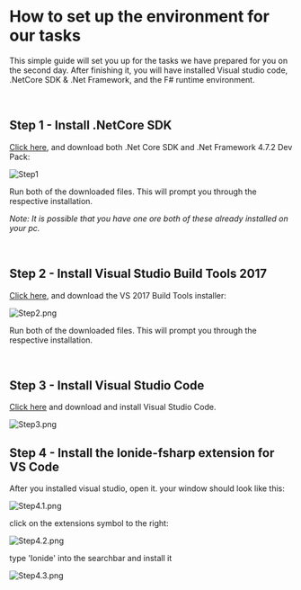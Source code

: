 # How to set up the environment for our tasks

This simple guide will set you up for the tasks we have prepared for you on the second day. After finishing it, you will have installed Visual studio code, .NetCore SDK & .Net Framework, and the F# runtime environment.

</br>

## Step 1 - Install .NetCore SDK

[Click here](https://dotnet.microsoft.com/download), and download both .Net Core SDK and .Net Framework 4.7.2 Dev Pack:

![Step1](https://i.imgur.com/0ibgjnw.png)

Run both of the downloaded files. This will prompt you through the respective installation.

_Note: It is possible that you have one ore both of these already installed on your pc._

</br>

## Step 2 - Install Visual Studio Build Tools 2017 

[Click here](https://visualstudio.microsoft.com/downloads/#build-tools-for-visual-studio-2017), and download the VS 2017 Build Tools installer:

![Step2.png](https://i.imgur.com/tNyR7KU.png)

Run both of the downloaded files. This will prompt you through the respective installation.

</br>

## Step 3 - Install Visual Studio Code

[Click here](https://code.visualstudio.com/) and download and install Visual Studio Code.

![Step3.png](https://i.imgur.com/0FrG7ZM.png)

## Step 4 - Install the Ionide-fsharp extension for VS Code

After you installed visual studio, open it. your window should look like this:

![Step4.1.png](https://i.imgur.com/QvRnzwJ.png)

click on the extensions symbol to the right:

![Step4.2.png](https://i.imgur.com/XvzFtY6.png)

type 'Ionide' into the searchbar and install it

![Step4.3.png](https://i.imgur.com/0thIpnA.png)

